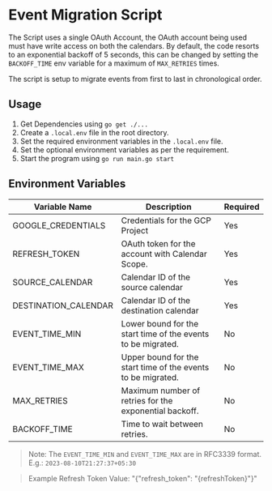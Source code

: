 # Event Migration Script

The Script uses a single OAuth Account, the OAuth account being used must have write access on both the calendars.
By default, the code resorts to an exponential backoff of 5 seconds, this can be changed by setting the `BACKOFF_TIME` env variable
for a maximum of `MAX_RETRIES` times.

The script is setup to migrate events from first to last in chronological order.

## Usage
1. Get Dependencies using `go get ./...`
2. Create a `.local.env` file in the root directory. 
3. Set the required environment variables in the `.local.env` file.
4. Set the optional environment variables as per the requirement.
5. Start the program using `go run main.go start`

## Environment Variables

| Variable Name        | Description                                                  | Required |
|----------------------|--------------------------------------------------------------|----------|
| GOOGLE_CREDENTIALS   | Credentials for the GCP Project                              | Yes      |
| REFRESH_TOKEN        | OAuth token for the account with Calendar Scope.             | Yes      |
| SOURCE_CALENDAR      | Calendar ID of the source calendar                           | Yes      |
| DESTINATION_CALENDAR | Calendar ID of the destination calendar                      | Yes      |
| EVENT_TIME_MIN       | Lower bound for the start time of the events to be migrated. | No       |
| EVENT_TIME_MAX       | Upper bound for the start time of the events to be migrated. | No       |
| MAX_RETRIES          | Maximum number of retries for the exponential backoff.       | No       |
| BACKOFF_TIME         | Time to wait between retries.                                | No       |

> Note: The `EVENT_TIME_MIN` and `EVENT_TIME_MAX` are in RFC3339 format. E.g.: `2023-08-10T21:27:37+05:30`

> Example Refresh Token Value: "{"refresh_token": "{refreshToken}"}"